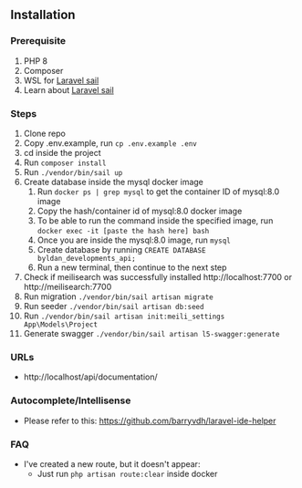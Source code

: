 ## Installation

### Prerequisite
1. PHP 8
2. Composer
3. WSL for <a href="https://laravel.com/docs/9.x/sail#introduction">Laravel sail</a>
4. Learn about <a href="https://laravel.com/docs/9.x/sail#introduction">Laravel sail</a>

### Steps
1. Clone repo
2. Copy .env.example, run `cp .env.example .env`
3. cd inside the project
4. Run `composer install`
5. Run `./vendor/bin/sail up`
6. Create database inside the mysql docker image
    1. Run `docker ps | grep mysql` to get the container ID of mysql:8.0 image
    2. Copy the hash/container id of mysql:8.0 docker image
    3. To be able to run the command inside the specified image, run `docker exec -it [paste the hash here] bash`
    4. Once you are inside the mysql:8.0 image, run `mysql`
    5. Create database by running `CREATE DATABASE byldan_developments_api;`
    6. Run a new terminal, then continue to the next step
7. Check if meilisearch was successfully installed http://localhost:7700 or http://meilisearch:7700
8. Run migration `./vendor/bin/sail artisan migrate`
9. Run seeder `./vendor/bin/sail artisan db:seed`
10. Run `./vendor/bin/sail artisan init:meili_settings App\Models\Project`
11. Generate swagger `./vendor/bin/sail artisan l5-swagger:generate`

### URLs
* http://localhost/api/documentation/

### Autocomplete/Intellisense
* Please refer to this: https://github.com/barryvdh/laravel-ide-helper

### FAQ
* I've created a new route, but it doesn't appear:
  * Just run `php artisan route:clear` inside docker
